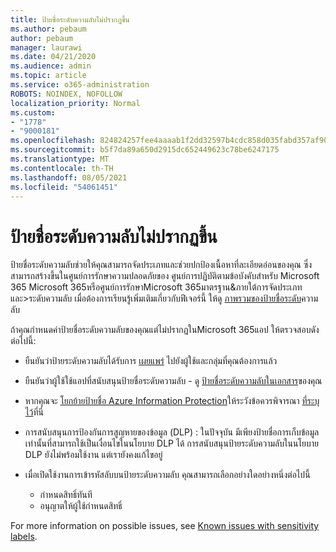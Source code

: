 ```yaml
---
title: ป้ายชื่อระดับความลับไม่ปรากฏขึ้น
ms.author: pebaum
author: pebaum
manager: laurawi
ms.date: 04/21/2020
ms.audience: admin
ms.topic: article
ms.service: o365-administration
ROBOTS: NOINDEX, NOFOLLOW
localization_priority: Normal
ms.custom:
- "1778"
- "9000181"
ms.openlocfilehash: 824824257fee4aaaab1f2dd32597b4cdc858d035fabd357af90cf054dd35c9c4
ms.sourcegitcommit: b5f7da89a650d2915dc652449623c78be6247175
ms.translationtype: MT
ms.contentlocale: th-TH
ms.lasthandoff: 08/05/2021
ms.locfileid: "54061451"
---
```

# <a name="sensitivity-labels-not-appearing"></a>ป้ายชื่อระดับความลับไม่ปรากฏขึ้น

ป้ายชื่อระดับความลับช่วยให้คุณสามารถจัดประเภทและช่วยปกป้องเนื้อหาที่ละเอียดอ่อนของคุณ ซึ่งสามารถสร้างขึ้นในศูนย์การรักษาความปลอดภัยของ ศูนย์การปฏิบัติตามข้อบังคับสําหรับ Microsoft 365 Microsoft 365หรือศูนย์การรักษาMicrosoft 365มาตรฐาน&ภายใต้การจัดประเภทและ>ระดับความลับ เมื่อต้องการเรียนรู้เพิ่มเติมเกี่ยวกับฟีเจอร์นี้ ให้ดู [ภาพรวมของป้ายชื่อระดับ](https://docs.microsoft.com/microsoft-365/compliance/sensitivity-labels)ความลับ

ถ้าคุณกําหนดค่าป้ายชื่อระดับความลับของคุณแต่ไม่ปรากฏในMicrosoft 365แอป ให้ตรวจสอบดังต่อไปนี้:

- ยืนยันว่าป้ายระดับความลับได้รับการ [เผยแพร่](https://docs.microsoft.com/microsoft-365/compliance/sensitivity-labels#what-label-policies-can-do) ไปยังผู้ใช้และกลุ่มที่คุณต้องการแล้ว

- ยืนยันว่าผู้ใช้ใช้แอปที่สนับสนุนป้ายชื่อระดับความลับ - ดู [ป้ายชื่อระดับความลับในเอกสาร](https://support.office.com/article/apply-sensitivity-labels-to-your-documents-and-email-within-office-2f96e7cd-d5a4-403b-8bd7-4cc636bae0f9?#bkmk_whereavailable)ของคุณ

- หากคุณจะ [โยกย้ายป้ายชื่อ Azure Information Protection](https://docs.microsoft.com/azure/information-protection/configure-policy-migrate-labels)ให้ระวังข้อควรพิจารณา [ที่ระบุไว้](https://docs.microsoft.com/azure/information-protection/configure-policy-migrate-labels#considerations-for-unified-labels)ที่นี่

- การสนับสนุนการป้องกันการสูญหายของข้อมูล (DLP) : ในปัจจุบัน มีเพียงป้ายชื่อการเก็บข้อมูลเท่านั้นที่สามารถใช้เป็นเงื่อนไขในนโยบาย DLP ได้  การสนับสนุนป้ายระดับความลับในนโยบาย DLP ยังไม่พร้อมใช้งาน แต่เรายังคงแก้ไขอยู่

- เมื่อเปิดใช้งานการเข้ารหัสลับบนป้ายระดับความลับ คุณสามารถเลือกอย่างใดอย่างหนึ่งต่อไปนี้
    - กําหนดสิทธิ์ทันที
    - อนุญาตให้ผู้ใช้กําหนดสิทธิ์


For more information on possible issues, see [Known issues with sensitivity labels](https://support.office.com/article/known-issues-with-sensitivity-labels-in-office-b169d687-2bbd-4e21-a440-7da1b2743edc).